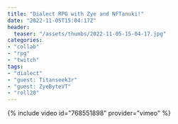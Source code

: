```yaml
---
title: "Dialect RPG with Zye and NFTanuki!"
date: "2022-11-05T15:04:17Z"
header:
  teaser: "/assets/thumbs/2022-11-05-15-04-17.jpg"
categories:
- "collab"
- "rpg"
- "twitch"
tags:
- "dialect"
- "guest: Titanseek3r"
- "guest: ZyeByteVT"
- "roll20"
---
```

{% include video id="768551898" provider="vimeo" %}
